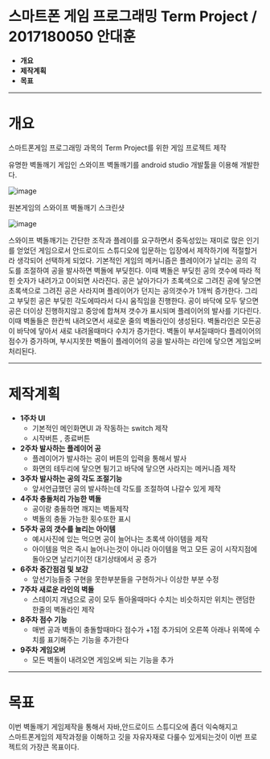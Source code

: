 # 스마트폰 게임 프로그래밍 Term Project / 2017180050 안대훈

- **개요**
- **제작계획**
- **목표**

-----------------------
# 개요
스마트폰게임 프로그래밍 과목의 Term Project를 위한 게임 프로젝트 제작

유명한 벽돌깨기 게임인 스와이프 벽돌깨기를 android studio 개발툴을 이용해 개발한다.

![image](https://user-images.githubusercontent.com/81137730/229074577-69150773-bc30-469d-a44e-8414bcfcc319.png)

원본게임의 스와이프 벽돌깨기 스크린샷

![image](https://user-images.githubusercontent.com/81137730/229075063-e0d23b7a-28a1-4825-9279-45482a78669c.png)

스와이프 벽돌깨기는 간단한 조작과 플레이를 요구하면서 중독성있는 재미로 많은 인기를 얻었던 게임으로서 안드로이드 스튜디오에 입문하는 입장에서 
제작하기에 적절할거라 생각되어 선택하게 되었다. 기본적인 게임의 메커니즘은 플레이어가 날리는 공의 각도를 조절하여 공을 발사하면 벽돌에 부딪힌다. 이때 벽돌은 부딪힌 공의 갯수에 따라 적힌 숫자가 내려가고 0이되면 사라진다. 공은 날아가다가 초록색으로 그려진 공에 닿으면 초록색으로 그려진 공은 사라지며 플레이어가 던지는 공의갯수가 1개씩 증가한다. 그리고 부딪힌 공은 부딪힌 각도에따라서 다시 움직임을 진행한다. 공이 바닥에 모두 닿으면 공은 더이상 진행하지않고 중앙에 합쳐져 갯수가 표시되며 플레이어의 발사를 기다린다. 이때 벽돌들은 한칸씩 내려오면서 새로운 줄의 벽돌라인이 생성된다. 벽돌라인은 모든공이 바닥에 닿아서 새로 내려올때마다 수치가 증가한다. 벽돌이 부셔질때마다 플레이어의 점수가 증가하며, 부시지못한 벽돌이 플레이어의 공을 발사하는 라인에 닿으면 게임오버 처리된다. 

---------------------
# 제작계획
+ **1주차 UI**
  + 기본적인 메인화면UI 과 작동하는 switch 제작
  + 시작버튼 , 종료버튼
+ **2주차 발사하는 플레이어 공**
  + 플레이어가 발사하는 공이 버튼의 입력을 통해서 발사
  + 화면의 테두리에 닿으면 튕기고 바닥에 닿으면 사라지는 메커니즘 제작
+ **3주차 발사하는 공의 각도 조절기능** 
  + 앞서언급했던 공의 발사하는데 각도를 조절하여 나갈수 있게 제작
+ **4주차 충돌처리 가능한 벽돌**
  + 공이랑 충돌하면 깨지는 벽돌제작
  + 벽돌의 충돌 가능한 횟수또한 표시
+ **5주차 공의 갯수를 늘리는 아이템**
  + 예시사진에 있는 먹으면 공이 늘어나는 초록색 아이템을 제작
  + 아이템을 먹은 즉시 늘어나는것이 아니라 아이템을 먹고 모든 공이 시작지점에 돌아오면 날리기이전 대기상태에서 공 증가
+ **6주차 중간점검 및 보강**
  + 앞선기능들중 구현을 못한부분들을 구현하거나 이상한 부분 수정
+ **7주차 새로운 라인의 벽돌** 
  + 스테이지 개념으로 공이 모두 돌아올때마다 수치는 비슷하지만 위치는 랜덤한 한줄의 벽돌라인 제작
+ **8주차 점수 기능**
  + 매번 공과 벽돌이 충돌할때마다 점수가 +1점 추가되어 오른쪽 아래나 위쪽에 수치를 표기해주는 기능을 추가한다
+ **9주차 게임오버**
  + 모든 벽돌이 내려오면 게임오버 되는 기능을 추가

----------------------
# 목표
이번 벽돌깨기 게임제작을 통해서 자바,안드로이드 스튜디오에 좀더 익숙해지고  
스마트폰게임의 제작과정을 이해하고 깃을 자유자재로 다룰수 있게되는것이 이번 프로젝트의 가장큰 목표이다.
